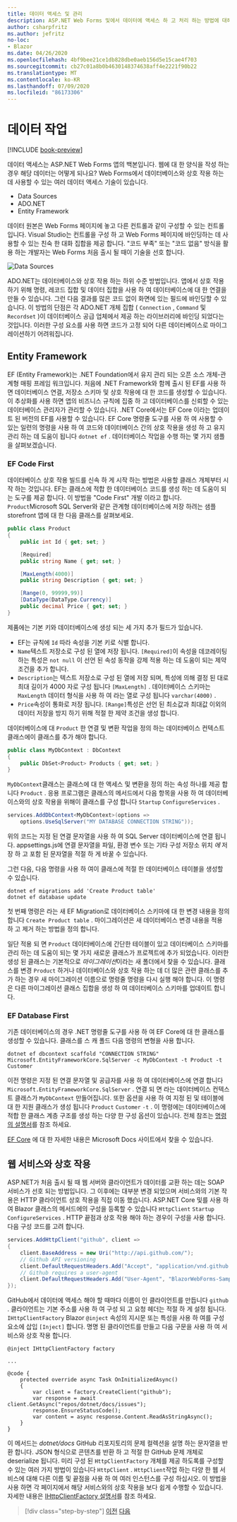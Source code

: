 ```yaml
---
title: 데이터 액세스 및 관리
description: ASP.NET Web Forms 및에서 데이터에 액세스 하 고 처리 하는 방법에 대해 알아봅니다 Blazor .
author: csharpfritz
ms.author: jefritz
no-loc:
- Blazor
ms.date: 04/26/2020
ms.openlocfilehash: 4bf9bee21ce1db828dbe0aeb156d5e15cae4f703
ms.sourcegitcommit: cb27c01a8b0b4630148374638aff4e2221f90b22
ms.translationtype: MT
ms.contentlocale: ko-KR
ms.lasthandoff: 07/09/2020
ms.locfileid: "86173306"
---
```

# <a name="work-with-data"></a>데이터 작업

[!INCLUDE [book-preview](../../../includes/book-preview.md)]

데이터 액세스는 ASP.NET Web Forms 앱의 백본입니다. 웹에 대 한 양식을 작성 하는 경우 해당 데이터는 어떻게 되나요? Web Forms에서 데이터베이스와 상호 작용 하는 데 사용할 수 있는 여러 데이터 액세스 기술이 있습니다.

- Data Sources
- ADO.NET
- Entity Framework

데이터 원본은 Web Forms 페이지에 놓고 다른 컨트롤과 같이 구성할 수 있는 컨트롤입니다. Visual Studio는 컨트롤을 구성 하 고 Web Forms 페이지에 바인딩하는 데 사용할 수 있는 친숙 한 대화 집합을 제공 합니다. "코드 부족" 또는 "코드 없음" 방식을 활용 하는 개발자는 Web Forms 처음 출시 될 때이 기술을 선호 합니다.

![Data Sources](media/data/datasources.png)

ADO.NET는 데이터베이스와 상호 작용 하는 하위 수준 방법입니다. 앱에서 상호 작용 하기 위해 명령, 레코드 집합 및 데이터 집합을 사용 하 여 데이터베이스에 대 한 연결을 만들 수 있습니다. 그런 다음 결과를 많은 코드 없이 화면에 있는 필드에 바인딩할 수 있습니다. 이 방법의 단점은 각 ADO.NET 개체 집합 ( `Connection` , `Command` 및 `Recordset` )이 데이터베이스 공급 업체에서 제공 하는 라이브러리에 바인딩 되었다는 것입니다. 이러한 구성 요소를 사용 하면 코드가 고정 되어 다른 데이터베이스로 마이그레이션하기 어려워집니다.

## <a name="entity-framework"></a>Entity Framework

EF (Entity Framework)는 .NET Foundation에서 유지 관리 되는 오픈 소스 개체-관계형 매핑 프레임 워크입니다. 처음에 .NET Framework와 함께 출시 된 EF를 사용 하면 데이터베이스 연결, 저장소 스키마 및 상호 작용에 대 한 코드를 생성할 수 있습니다. 이 추상화를 사용 하면 앱의 비즈니스 규칙에 집중 하 고 데이터베이스를 신뢰할 수 있는 데이터베이스 관리자가 관리할 수 있습니다. .NET Core에서는 EF Core 이라는 업데이트 된 버전의 EF를 사용할 수 있습니다. EF Core 명령줄 도구를 사용 하 여 사용할 수 있는 일련의 명령을 사용 하 여 코드와 데이터베이스 간의 상호 작용을 생성 하 고 유지 관리 하는 데 도움이 됩니다 `dotnet ef` . 데이터베이스 작업을 수행 하는 몇 가지 샘플을 살펴보겠습니다.

### <a name="ef-code-first"></a>EF Code First

데이터베이스 상호 작용 빌드를 신속 하 게 시작 하는 방법은 사용할 클래스 개체부터 시작 하는 것입니다. EF는 클래스에 적합 한 데이터베이스 코드를 생성 하는 데 도움이 되는 도구를 제공 합니다. 이 방법을 "Code First" 개발 이라고 합니다. `Product`Microsoft SQL Server와 같은 관계형 데이터베이스에 저장 하려는 샘플 storefront 앱에 대 한 다음 클래스를 살펴보세요.

```csharp
public class Product
{
    public int Id { get; set; }

    [Required]
    public string Name { get; set; }

    [MaxLength(4000)]
    public string Description { get; set; }

    [Range(0, 99999,99)]
    [DataType(DataType.Currency)]
    public decimal Price { get; set; }
}
```

제품에는 기본 키와 데이터베이스에 생성 되는 세 가지 추가 필드가 있습니다.  

- EF는 규칙에 `Id` 따라 속성을 기본 키로 식별 합니다.
- `Name`텍스트 저장소로 구성 된 열에 저장 됩니다. `[Required]`이 속성을 데코레이팅하는 특성은 `not null` 이 선언 된 속성 동작을 강제 적용 하는 데 도움이 되는 제약 조건을 추가 합니다.
- `Description`는 텍스트 저장소로 구성 된 열에 저장 되며, 특성에 의해 결정 된 대로 최대 길이가 4000 자로 구성 됩니다 `[MaxLength]` . 데이터베이스 스키마는 `MaxLength` 데이터 형식을 사용 하 여 라는 열로 구성 됩니다 `varchar(4000)` .
- `Price`속성이 통화로 저장 됩니다. `[Range]`특성은 선언 된 최소값과 최대값 이외의 데이터 저장을 방지 하기 위해 적절 한 제약 조건을 생성 합니다.

데이터베이스에 대 `Product` 한 연결 및 변환 작업을 정의 하는 데이터베이스 컨텍스트 클래스에이 클래스를 추가 해야 합니다.

```csharp
public class MyDbContext : DbContext
{
    public DbSet<Product> Products { get; set; }
}
```

`MyDbContext`클래스는 클래스에 대 한 액세스 및 변환을 정의 하는 속성 하나를 제공 합니다 `Product` .  응용 프로그램은 클래스의 메서드에서 다음 항목을 사용 하 여 데이터베이스와의 상호 작용을 위해이 클래스를 구성 합니다 `Startup` `ConfigureServices` .

```csharp
services.AddDbContext<MyDbContext>(options =>
    options.UseSqlServer("MY DATABASE CONNECTION STRING"));
```

위의 코드는 지정 된 연결 문자열을 사용 하 여 SQL Server 데이터베이스에 연결 됩니다. appsettings.js에 연결 문자열을 파일, 환경 변수 또는 기타 구성 저장소 위치 *에* 저장 하 고 포함 된 문자열을 적절 하 게 바꿀 수 있습니다.

그런 다음, 다음 명령을 사용 하 여이 클래스에 적절 한 데이터베이스 테이블을 생성할 수 있습니다.

```dotnetcli
dotnet ef migrations add 'Create Product table'
dotnet ef database update
```

첫 번째 명령은 라는 새 EF Migration로 데이터베이스 스키마에 대 한 변경 내용을 정의 합니다 `Create Product table` .  마이그레이션은 새 데이터베이스 변경 내용을 적용 하 고 제거 하는 방법을 정의 합니다.

일단 적용 되 면 `Product` 데이터베이스에 간단한 테이블이 있고 데이터베이스 스키마를 관리 하는 데 도움이 되는 몇 가지 새로운 클래스가 프로젝트에 추가 되었습니다.  이러한 생성 된 클래스는 기본적으로 *마이그레이션*이라는 새 폴더에서 찾을 수 있습니다.  클래스를 변경 `Product` 하거나 데이터베이스와 상호 작용 하는 데 더 많은 관련 클래스를 추가 하는 경우 새 마이그레이션 이름으로 명령줄 명령을 다시 실행 해야 합니다.  이 명령은 다른 마이그레이션 클래스 집합을 생성 하 여 데이터베이스 스키마를 업데이트 합니다.

### <a name="ef-database-first"></a>EF Database First

기존 데이터베이스의 경우 .NET 명령줄 도구를 사용 하 여 EF Core에 대 한 클래스를 생성할 수 있습니다. 클래스를 스 캐 폴드 다음 명령의 변형을 사용 합니다.

```dotnetcli
dotnet ef dbcontext scaffold "CONNECTION STRING" Microsoft.EntityFrameworkCore.SqlServer -c MyDbContext -t Product -t Customer
```

이전 명령은 지정 된 연결 문자열 및 공급자를 사용 하 여 데이터베이스에 연결 합니다 `Microsoft.EntityFrameworkCore.SqlServer` . 연결 되 면 라는 데이터베이스 컨텍스트 클래스가 `MyDbContext` 만들어집니다. 또한 옵션을 사용 하 여 지정 된 및 테이블에 대 한 지원 클래스가 생성 됩니다 `Product` `Customer` `-t` . 이 명령에는 데이터베이스에 적합 한 클래스 계층 구조를 생성 하는 다양 한 구성 옵션이 있습니다. 전체 참조는 [명령의 설명서](/ef/core/miscellaneous/cli/dotnet#dotnet-ef-dbcontext-scaffold)를 참조 하세요.

[EF Core](/ef/core/) 에 대 한 자세한 내용은 Microsoft Docs 사이트에서 찾을 수 있습니다.

## <a name="interact-with-web-services"></a>웹 서비스와 상호 작용

ASP.NET가 처음 출시 될 때 웹 서버와 클라이언트가 데이터를 교환 하는 데는 SOAP 서비스가 선호 되는 방법입니다. 그 이후에는 대부분 변경 되었으며 서비스와의 기본 작용은 HTTP 클라이언트 상호 작용을 직접 이동 했습니다. ASP.NET Core 및를 사용 하 여 Blazor 클래스의 메서드에의 구성을 등록할 수 있습니다 `HttpClient` `Startup` `ConfigureServices` . HTTP 끝점과 상호 작용 해야 하는 경우이 구성을 사용 합니다. 다음 구성 코드를 고려 합니다.

```csharp
services.AddHttpClient("github", client =>
{
    client.BaseAddress = new Uri("http://api.github.com/");
    // Github API versioning
    client.DefaultRequestHeaders.Add("Accept", "application/vnd.github.v3+json");
    // Github requires a user-agent
    client.DefaultRequestHeaders.Add("User-Agent", "BlazorWebForms-Sample");
});
```

GitHub에서 데이터에 액세스 해야 할 때마다 이름이 인 클라이언트를 만듭니다 `github` . 클라이언트는 기본 주소를 사용 하 여 구성 되 고 요청 헤더는 적절 하 게 설정 됩니다. `IHttpClientFactory` Blazor `@inject` 속성의 지시문 또는 특성을 사용 하 여를 구성 요소에 삽입 `[Inject]` 합니다. 명명 된 클라이언트를 만들고 다음 구문을 사용 하 여 서비스와 상호 작용 합니다.

```razor
@inject IHttpClientFactory factory

...

@code {
    protected override async Task OnInitializedAsync()
    {
        var client = factory.CreateClient("github");
        var response = await client.GetAsync("repos/dotnet/docs/issues");
        response.EnsureStatusCode();
        var content = async response.Content.ReadAsStringAsync();
    }
}
```

이 메서드는 *dotnet/docs* GitHub 리포지토리의 문제 컬렉션을 설명 하는 문자열을 반환 합니다. JSON 형식으로 콘텐츠를 반환 하 고 적절 한 GitHub 문제 개체로 deserialize 됩니다. 미리 구성 된 `HttpClientFactory` 개체를 제공 하도록를 구성할 수 있는 여러 가지 방법이 있습니다 `HttpClient` . `HttpClient`작업 하는 다양 한 웹 서비스에 대해 다른 이름 및 끝점을 사용 하 여 여러 인스턴스를 구성 하십시오. 이 방법을 사용 하면 각 페이지에서 해당 서비스와의 상호 작용을 보다 쉽게 수행할 수 있습니다. 자세한 내용은 [IHttpClientFactory 설명서](/aspnet/core/fundamentals/http-requests)를 참조 하세요.

>[!div class="step-by-step"]
>[이전](forms-validation.md)
>[다음](middleware.md)
